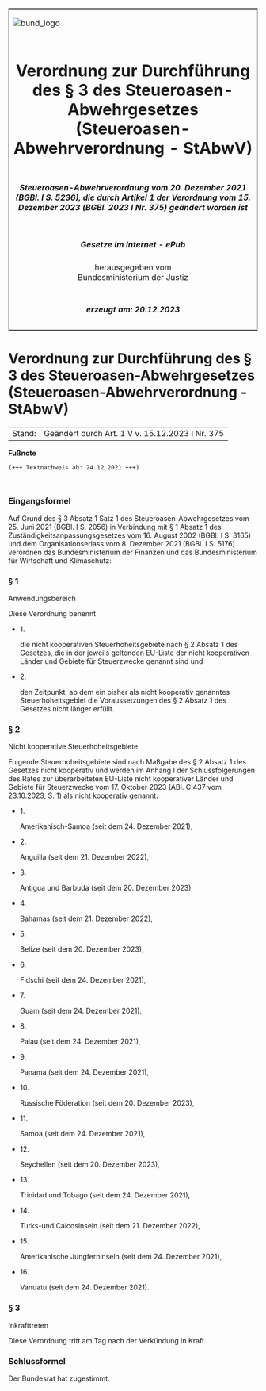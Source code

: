 <span id="DECKBLATT.html"></span>

<table border="0" frame="border" width="100%">

<tr valign="top">

<td align="left">

![bund\_logo](BfJ_2021_Web_de_de.gif)

</td>

<td align="right">

 

</td>

</tr>

<tr align="center" valign="middle">

<td colspan="2">

# Verordnung zur Durchführung des § 3 des Steueroasen-Abwehrgesetzes (Steueroasen-Abwehrverordnung - StAbwV)

</td>

</tr>

<tr align="center" valign="middle">

<td colspan="2">

##### Steueroasen-Abwehrverordnung vom 20. Dezember 2021 (BGBl. I S. 5236), die durch Artikel 1 der Verordnung vom 15. Dezember 2023 (BGBl. 2023 I Nr. 375) geändert worden ist

</td>

</tr>

<tr align="center" valign="middle">

<td colspan="2">

  
  

##### Gesetze im Internet - ePub  
  
herausgegeben vom  
Bundesministerium der Justiz

</td>

</tr>

<tr align="center" valign="bottom">

<td colspan="2">

  
  

##### erzeugt am: 20.12.2023

</td>

</tr>

</table>

<span id="BJNR523600021.html"></span>

# Verordnung zur Durchführung des § 3 des Steueroasen-Abwehrgesetzes (Steueroasen-Abwehrverordnung - StAbwV)

<div>

<div class="jnhtml">

|        |                                                 |
| ------ | ----------------------------------------------- |
| Stand: | Geändert durch Art. 1 V v. 15.12.2023 I Nr. 375 |

</div>

</div>

<div>

  
**Fußnote**

<div class="jnhtml">

<div>

<div class="jurAbsatz">

  

``` 
(+++ Textnachweis ab: 24.12.2021 +++)

 
```

</div>

</div>

</div>

</div>

<span id="BJNR523600021BJNE000100000.html"></span>

### Eingangsformel  

<div>

<div class="jnhtml">

<div>

<div class="jurAbsatz">

Auf Grund des § 3 Absatz 1 Satz 1 des Steueroasen-Abwehrgesetzes vom 25.
Juni 2021 (BGBl. I S. 2056) in Verbindung mit § 1 Absatz 1 des
Zuständigkeitsanpassungsgesetzes vom 16. August 2002 (BGBl. I S. 3165)
und dem Organisationserlass vom 8. Dezember 2021 (BGBl. I S. 5176)
verordnen das Bundesministerium der Finanzen und das Bundesministerium
für Wirtschaft und Klimaschutz:

</div>

</div>

</div>

</div>

<span id="BJNR523600021BJNE000200000.html"></span>

### § 1  
Anwendungsbereich

<div>

<div class="jnhtml">

<div>

<div class="jurAbsatz">

Diese Verordnung benennt

  - 1\.
    
    <div>
    
    die nicht kooperativen Steuerhoheitsgebiete nach § 2 Absatz 1 des
    Gesetzes, die in der jeweils geltenden EU-Liste der nicht
    kooperativen Länder und Gebiete für Steuerzwecke genannt sind und
    
    </div>

  - 2\.
    
    <div>
    
    den Zeitpunkt, ab dem ein bisher als nicht kooperativ genanntes
    Steuerhoheitsgebiet die Voraussetzungen des § 2 Absatz 1 des
    Gesetzes nicht länger erfüllt.
    
    </div>

</div>

</div>

</div>

</div>

<span id="BJNR523600021BJNE000302123.html"></span>

### § 2  
Nicht kooperative Steuerhoheitsgebiete

<div>

<div class="jnhtml">

<div>

<div class="jurAbsatz">

Folgende Steuerhoheitsgebiete sind nach Maßgabe des § 2 Absatz 1 des
Gesetzes nicht kooperativ und werden im Anhang I der Schlussfolgerungen
des Rates zur überarbeiteten EU-Liste nicht kooperativer Länder und
Gebiete für Steuerzwecke vom 17. Oktober 2023 (ABl. C 437 vom
23.10.2023, S. 1) als nicht kooperativ genannt:

  - 1\.
    
    <div>
    
    Amerikanisch-Samoa (seit dem 24. Dezember 2021),
    
    </div>

  - 2\.
    
    <div>
    
    Anguilla (seit dem 21. Dezember 2022),
    
    </div>

  - 3\.
    
    <div>
    
    Antigua und Barbuda (seit dem 20. Dezember 2023),
    
    </div>

  - 4\.
    
    <div>
    
    Bahamas (seit dem 21. Dezember 2022),
    
    </div>

  - 5\.
    
    <div>
    
    Belize (seit dem 20. Dezember 2023),
    
    </div>

  - 6\.
    
    <div>
    
    Fidschi (seit dem 24. Dezember 2021),
    
    </div>

  - 7\.
    
    <div>
    
    Guam (seit dem 24. Dezember 2021),
    
    </div>

  - 8\.
    
    <div>
    
    Palau (seit dem 24. Dezember 2021),
    
    </div>

  - 9\.
    
    <div>
    
    Panama (seit dem 24. Dezember 2021),
    
    </div>

  - 10\.
    
    <div>
    
    Russische Föderation (seit dem 20. Dezember 2023),
    
    </div>

  - 11\.
    
    <div>
    
    Samoa (seit dem 24. Dezember 2021),
    
    </div>

  - 12\.
    
    <div>
    
    Seychellen (seit dem 20. Dezember 2023),
    
    </div>

  - 13\.
    
    <div>
    
    Trinidad und Tobago (seit dem 24. Dezember 2021),
    
    </div>

  - 14\.
    
    <div>
    
    Turks-und Caicosinseln (seit dem 21. Dezember 2022),
    
    </div>

  - 15\.
    
    <div>
    
    Amerikanische Jungferninseln (seit dem 24. Dezember 2021),
    
    </div>

  - 16\.
    
    <div>
    
    Vanuatu (seit dem 24. Dezember 2021).
    
    </div>

</div>

</div>

</div>

</div>

<span id="BJNR523600021BJNE000400000.html"></span>

### § 3  
Inkrafttreten

<div>

<div class="jnhtml">

<div>

<div class="jurAbsatz">

Diese Verordnung tritt am Tag nach der Verkündung in Kraft.

</div>

</div>

</div>

</div>

<span id="BJNR523600021BJNE000500000.html"></span>

### Schlussformel  

<div>

<div class="jnhtml">

<div>

<div class="jurAbsatz">

Der Bundesrat hat zugestimmt.

</div>

</div>

</div>

</div>
